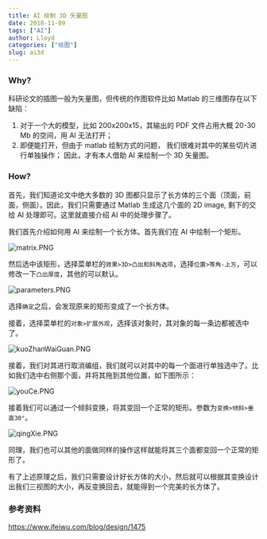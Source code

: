```yaml
---
title: AI 绘制 3D 矢量图
date: 2018-11-09
tags: ["AI"]
author: Lloyd
categories: ["绘图"]
slug: ai3d
---
```


### Why?
科研论文的插图一般为矢量图，但传统的作图软件比如 Matlab 的三维图存在以下缺陷：
1. 对于一个大的模型，比如 200x200x15，其输出的 PDF 文件占用大概 20-30 Mb 的空间，用 AI 无法打开；
2. 即便能打开，但由于 matlab 绘制方式的问题， 我们很难对其中的某些切片进行单独操作；
因此，才有本人借助 AI 来绘制一个 3D 矢量图。

### How?
首先，我们知道论文中绝大多数的 3D 图都只显示了长方体的三个面（顶面，前面，侧面）。因此，我们只需要通过 Matlab 生成这几个面的 2D image, 剩下的交给 AI 
处理即可。这里就直接介绍 AI 中的处理步骤了。

我们首先介绍如何用 AI 来绘制一个长方体。首先我们在 AI 中绘制一个矩形。

![matrix.PNG](https://upload-images.jianshu.io/upload_images/1703880-ff4c3edd717eada6.PNG?imageMogr2/auto-orient/strip%7CimageView2/2/w/1240)

然后选中该矩形，选择菜单栏的`效果>3D>凸出和斜角选项`，选择`位置>等角-上方`，可以
修改一下`凸出厚度`，其他的可以默认。

![parameters.PNG](https://upload-images.jianshu.io/upload_images/1703880-98a6037dbda710d9.PNG?imageMogr2/auto-orient/strip%7CimageView2/2/w/1240)

选择`确定`之后，会发现原来的矩形变成了一个长方体。

接着，选择菜单栏的`对象>扩展外观`，选择该对象时，其对象的每一条边都被选中了。

![kuoZhanWaiGuan.PNG](https://upload-images.jianshu.io/upload_images/1703880-f3dd41c91a885c0a.PNG?imageMogr2/auto-orient/strip%7CimageView2/2/w/1240)

接着，我们对其进行取消编组，我们就可以对其中的每一个面进行单独选中了。比如我们选中右侧那个面，并将其拖到其他位置，如下图所示：

![youCe.PNG](https://upload-images.jianshu.io/upload_images/1703880-50e32e1d02352f04.PNG?imageMogr2/auto-orient/strip%7CimageView2/2/w/1240)

接着我们可以通过一个倾斜变换，将其变回一个正常的矩形。参数为`变换>倾斜>垂直30°`。

![qingXie.PNG](https://upload-images.jianshu.io/upload_images/1703880-cd2a1c830f2f7a0e.PNG?imageMogr2/auto-orient/strip%7CimageView2/2/w/1240)

同理，我们也可以其他的面做同样的操作这样就能将其三个面都变回一个正常的矩形了。

有了上述原理之后，我们只需要设计好长方体的大小，然后就可以根据其变换设计出我们三视图的大小，再反变换回去，就能得到一个完美的长方体了。

### 参考资料
https://www.ifeiwu.com/blog/design/1475


